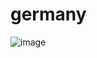 # germany
![image](https://github.com/thatonepuggo/germany/assets/42193477/73a75e2c-bb7d-4298-b0f3-46ea14ff28c2)

